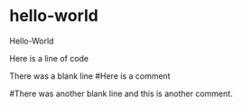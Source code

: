 # hello-world
Hello-World

Here is a line of code 

There was a blank line
#Here is a comment

#There was another blank line and this is another comment.
